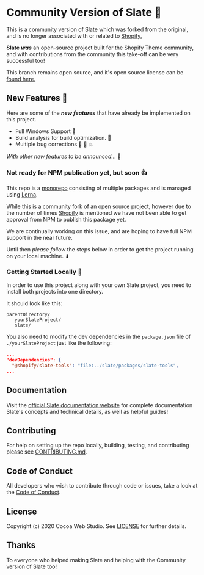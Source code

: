 # Community Version of Slate 🤝

This is a community version of Slate which was forked from the original, and is no longer associated with or related to [Shopify.](https://www.shopify.com/)

**Slate _was_** an open-source project built for the Shopify Theme community, and with contributions from the community this take-off can be very successful too!

This branch remains open source, and it's open source license can be [found here.](https://github.com/CocoaWebStudio/slate/blob/master/LICENSE)

## New Features 🚀

Here are some of the _**new features**_ that have already be implemented on this project.

- Full Windows Support 🥳
- Build analysis for build optimization. 🧐
- Multiple bug corrections 👢 🐛 💥

_With other new features to be announced..._ 🎉

### Not ready for NPM publication yet, but soon 👍

This repo is a [monorepo](https://github.com/babel/babel/blob/master/doc/design/monorepo.md) consisting of multiple packages and is managed using [Lerna](https://github.com/lerna/lerna).

While this is a community fork of an open source project, however due to the number of times [Shopify](https://www.shopify.com/) is mentioned we have not been able to get approval from NPM to publish this package yet.

We are continually working on this issue, and are hoping to have full NPM support in the near future.

Until then _please follow_ the steps below in order to get the project running on your local machine. ⬇

### Getting Started Locally 🚀

In order to use this project along with your own Slate project, you need to install both projects into one directory.

It should look like this:

```
parentDirectory/
   yourSlateProject/
   slate/
```

You also need to modify the dev dependencies in the `package.json` file of `./yourSlateProject` just like the following:

```json
...
"devDependencies": {
  "@shopify/slate-tools": "file:../slate/packages/slate-tools",
...
```

## Documentation

Visit the [official Slate documentation website](https://shopify.github.io/slate/docs/about) for complete documentation Slate's concepts and technical details, as well as helpful guides!

## Contributing

For help on setting up the repo locally, building, testing, and contributing
please see [CONTRIBUTING.md](https://github.com/CocoaWebStudio/slate/blob/master/CONTRIBUTING.md).

## Code of Conduct

All developers who wish to contribute through code or issues, take a look at the
[Code of Conduct](https://github.com/CocoaWebStudio/slate/blob/master/CODE_OF_CONDUCT.md).

## License

Copyright (c) 2020 Cocoa Web Studio. See [LICENSE](https://github.com/CocoaWebStudio/slate/blob/master/LICENSE) for further details.

## Thanks

To everyone who helped making Slate and helping with the Community version of Slate too!
